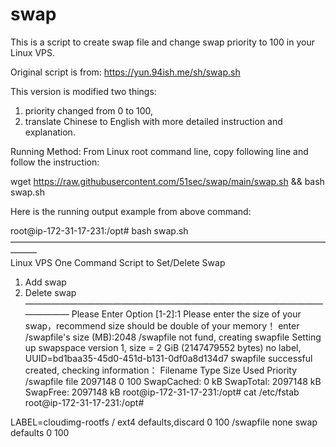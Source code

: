 # swap
This is a script to create swap file and change swap priority to 100 in your Linux VPS.


Original script is from: https://yun.94ish.me/sh/swap.sh

This version is modified two things:
1. priority changed from 0 to 100, 
2. translate Chinese to English with more detailed instruction and explanation. 

Running Method: 
From Linux root command line, copy following line and follow the instruction:

wget https://raw.githubusercontent.com/51sec/swap/main/swap.sh && bash swap.sh


Here is the running output example from above command:


root@ip-172-31-17-231:/opt# bash swap.sh \
——————————————————————————————————————— \
Linux VPS One Command Script to Set/Delete Swap
1. Add swap
2. Delete swap
———————————————————————————————————————
Please Enter Option [1-2]:1
Please enter the size of your swap，recommend size should be double of your memory！
enter /swapfile's size (MB):2048
/swapfile not fund, creating swapfile
Setting up swapspace version 1, size = 2 GiB (2147479552 bytes)
no label, UUID=bd1baa35-45d0-451d-b131-0df0a8d134d7
swapfile successful created, checking information：
Filename                                Type            Size    Used    Priority
/swapfile                               file            2097148 0       100
SwapCached:            0 kB
SwapTotal:       2097148 kB
SwapFree:        2097148 kB
root@ip-172-31-17-231:/opt# cat /etc/fstab
root@ip-172-31-17-231:/opt#

LABEL=cloudimg-rootfs   /        ext4   defaults,discard        0 100
/swapfile none swap defaults 0 100


